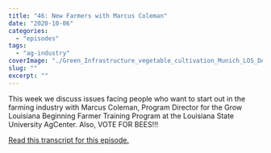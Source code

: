 ```yaml
---
title: "46: New Farmers with Marcus Coleman"
date: "2020-10-06"
categories: 
  - "episodes"
tags: 
  - "ag-industry"
coverImage: "./Green_Infrastructure_vegetable_cultivation_Munich_LOS_DAMA-scaled.jpg"
slug: ""
excerpt: ""
---
```


This week we discuss issues facing people who want to start out in the farming industry with Marcus Coleman, Program Director for the Grow Louisiana Beginning Farmer Training Program at the Louisiana State University AgCenter. Also, VOTE FOR BEES!!!

[Read this transcript for this episode.](https://www.onetogrowonpod.com/46-new-farmers-with-marcus-coleman-transcript/)
